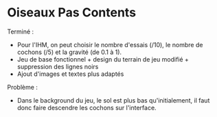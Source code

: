 # Oiseaux Pas Contents  

Terminé :    
- Pour l'IHM, on peut choisir le nombre d'essais (/10), le nombre de cochons (/5) et la gravité (de 0.1 à 1).    
- Jeu de base fonctionnel + design du terrain de jeu modifié + suppression des lignes noirs      
- Ajout d'images et textes  plus adaptés
    
Problème :    
- Dans le background du jeu, le sol est plus bas qu'initialement, il faut donc faire descendre les cochons sur l'interface.
